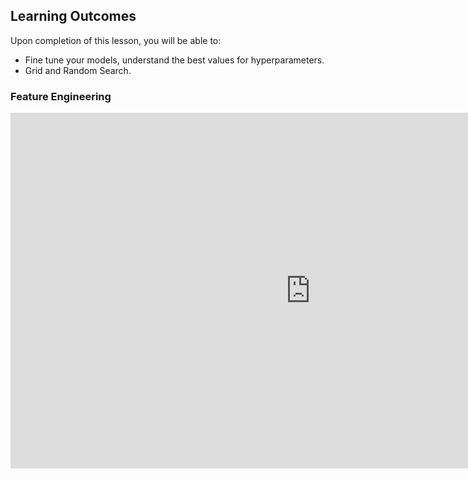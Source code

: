 <!-- # Lesson: Hyperparameter Tuning -->
## Learning Outcomes

Upon completion of this lesson, you will be able to:
  
- Fine tune your models, understand the best values for hyperparameters.
- Grid and Random Search.


### Feature Engineering

<iframe src="https://docs.google.com/presentation/d/1mFuJwnoLM8QiNDeMteMc2V98YCWF_darfJALvo2aE3o/embed?start=false&loop=false&delayms=3000" frameborder="0" width="960" height="569" allowfullscreen="true" mozallowfullscreen="true" webkitallowfullscreen="true"></iframe>

